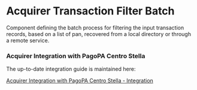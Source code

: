 # Acquirer Transaction Filter Batch

Component defining the batch process for filtering the input transaction records, based on a list of pan,
recovered from a local directory or through a remote service. 

### Acquirer Integration with PagoPA Centro Stella

The up-to-date integration guide is maintained here:

[Acquirer Integration with PagoPA Centro Stella - Integration](https://docs.pagopa.it/digital-transaction-register/v/digital-transaction-filter/acquirer-integration-with-pagopa-centrostella/integration)
